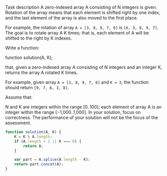 
Task description
A zero-indexed array A consisting of N integers is given. Rotation of the array means that each element is shifted right by one index, and the last element of the array is also moved to the first place.

For example, the rotation of array `A = [3, 8, 9, 7, 6]` is `[6, 3, 8, 9, 7]`. The goal is to rotate array A K times; that is, each element of A will be shifted to the right by K indexes.

Write a function:

function solution(A, K);

that, given a zero-indexed array A consisting of N integers and an integer K, returns the array A rotated K times.

For example, given array `A = [3, 8, 9, 7, 6]` and `K = 3`, the function should return `[9, 7, 6, 3, 8]`.

Assume that:

N and K are integers within the range [0..100];
each element of array A is an integer within the range [−1,000..1,000].
In your solution, focus on correctness. The performance of your solution will not be the focus of the assessment.

```js
function solution(A, K) {
    K = K % A.length;
    if (A.length < 2 || K === 0) {
        return A;
    }

    var part = A.splice(A.length - K);
    return part.concat(A);
}
```
